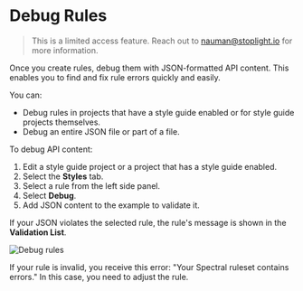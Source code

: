 # Debug Rules

<!-- theme: info -->
<!--Shared style guides are available on the **Professional** and **Enterprise** plans.--> 

> This is a limited access feature. Reach out to nauman@stoplight.io for more information.

Once you create rules, debug them with JSON-formatted API content. This enables you to find and fix rule errors quickly and easily.

You can:

* Debug rules in projects that have a style guide enabled or for style guide projects themselves.
* Debug an entire JSON file or part of a file.

To debug API content:

1. Edit a style guide project or a project that has a style guide enabled.
2. Select the **Styles** tab.
3. Select a rule from the left side panel.
4. Select **Debug**.
5. Add JSON content to the example to validate it.

If your JSON violates the selected rule, the rule's message is shown in the **Validation List**.

![Debug rules](https://stoplight.io/api/v1/projects/cHJqOjI/images/iMPoCl0KMDA)

If your rule is invalid, you receive this error: "Your Spectral ruleset contains errors." In this case, you need to adjust the rule.